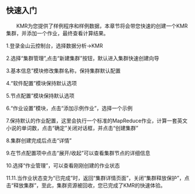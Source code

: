 ## 快速入门

　　KMR为您提供了样例程序和样例数据，本章节将会带您快速的创建一个KMR集群，并添加一个作业，最终查看计算结果。
  
1.登录金山云控制台，选择数据分析->KMR

2.选择“集群管理”,点击“新建集群”按钮，默认进入集群快速创建向导

3.基本信息”模块修改集群名称，保持集群默认配置

4.“软件配置”模块保持默认选项

5.节点配置”模块保持默认选项

6.“作业设置”模块，点击“添加示例作业”，选择一个示例 

7.保持默认的作业配置，这里会执行一个标准的MapReduce作业，计算一套英文小说的单词数，点击“确定”关闭对话框，并点击“创建集群”

8.集群创建完成后点击“详情”

9.在节点配置项中点击“展开/收起”可以查看集群节点的详细信息

10.选择“作业管理”，可以查看刚刚创建的作业状态

11.11.当作业状态变为“已完成”时，返回“集群详情页面”，关闭“集群释放保护”，点击“释放集群”，至此，集群资源被回收，您已完成了KMR的快速体验。
